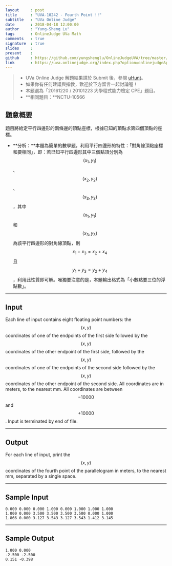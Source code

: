 ```yaml
---
layout     : post
title      : "UVA-10242 - Fourth Point !!"
subtitle   : "UVa Online Judge"
date       : 2018-04-18 12:00:00
author     : "Yung-Sheng Lu"
tags       : OnlineJudge UVa Math
comments   : true
signature  : true
slides     : 
present    :
github     : https://github.com/yungshenglu/OnlineJudgeUVA/tree/master/UVA-10242
link       : https://uva.onlinejudge.org/index.php?option=onlinejudge&page=show_problem&problem=1183
---
```


> * UVa Online Judge 解題結果請於 Submit 後，參閱 [uHunt](https://uhunt.onlinejudge.org/)。
> * 如果你有任何建議與指教，歡迎於下方留言一起討論喔！
> * 本題選為「20161220 / 20101223 大學程式能力檢定 CPE」題目。
> * **相同題目：**NCTU-10566

## 題意概要

題目將給定平行四邊形的兩條邊的頂點座標，根據已知的頂點求第四個頂點的座標。
* **分析：**本題為簡單的數學題，利用平行四邊形的特性：「對角線頂點座標和要相同」，即：若已知平行四邊形其中三個點頂分別為 $$(x_1, y_1)$$、$$(x_2, y_2)$$、$$(x_3, y_3)$$，其中 $$(x_1, y_1)$$ 和 $$(x_3, y_3)$$ 為該平行四邊形的對角線頂點，則 $$x_1 + x_3 = x_2 + x_4$$ 且 $$y_1 + y_3 = y_2 + y_4$$，利用此性質即可解。唯獨要注意的是，本題輸出格式為「小數點要三位的浮點數」。

---
## Input

Each line of input contains eight floating point numbers: the $$(x, y)$$ coordinates of one of the endpoints of the first side followed by the $$(x, y)$$ coordinates of the other endpoint of the first side, followed by the $$(x, y)$$ coordinates of one of the endpoints of the second side followed by the $$(x, y)$$ coordinates of the other endpoint of the second side. All coordinates are in meters, to the nearest mm. All coordinates are between $$−10000$$ and $$+10000$$. Input is terminated by end of file.

---
## Output

For each line of input, print the $$(x, y)$$ coordinates of the fourth point of the parallelogram in meters, to the nearest mm, separated by a single space.

---
## Sample Input

```
0.000 0.000 0.000 1.000 0.000 1.000 1.000 1.000
1.000 0.000 3.500 3.500 3.500 3.500 0.000 1.000
1.866 0.000 3.127 3.543 3.127 3.543 1.412 3.145
```

---
## Sample Output

```
1.000 0.000
-2.500 -2.500
0.151 -0.398
```